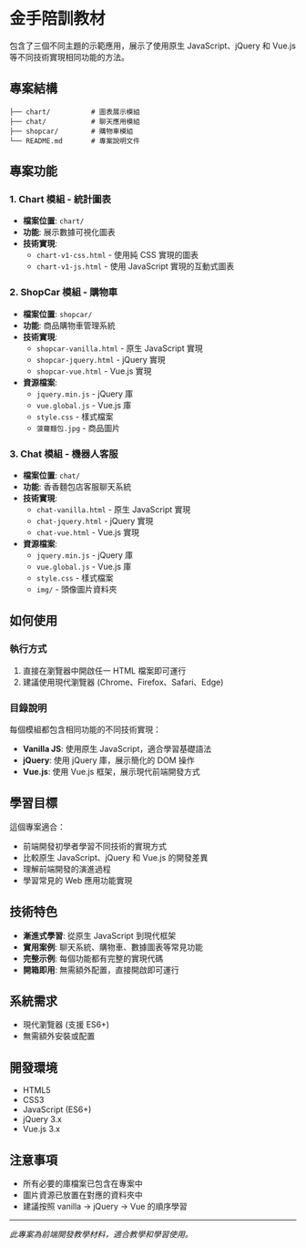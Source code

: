 # 金手陪訓教材

包含了三個不同主題的示範應用，展示了使用原生 JavaScript、jQuery 和 Vue.js 等不同技術實現相同功能的方法。

##  專案結構

```
├── chart/          # 圖表展示模組
├── chat/           # 聊天應用模組  
├── shopcar/        # 購物車模組
└── README.md       # 專案說明文件
```

## 專案功能

### 1. Chart 模組 - 統計圖表
- **檔案位置**: `chart/`
- **功能**: 展示數據可視化圖表
- **技術實現**:
  - `chart-v1-css.html` - 使用純 CSS 實現的圖表
  - `chart-v1-js.html` - 使用 JavaScript 實現的互動式圖表

### 2. ShopCar 模組 - 購物車
- **檔案位置**: `shopcar/`
- **功能**: 商品購物車管理系統
- **技術實現**:
  - `shopcar-vanilla.html` - 原生 JavaScript 實現
  - `shopcar-jquery.html` - jQuery 實現
  - `shopcar-vue.html` - Vue.js 實現
- **資源檔案**:
  - `jquery.min.js` - jQuery 庫
  - `vue.global.js` - Vue.js 庫
  - `style.css` - 樣式檔案
  - `菠蘿麵包.jpg` - 商品圖片

### 3. Chat 模組 - 機器人客服
- **檔案位置**: `chat/`
- **功能**: 香香麵包店客服聊天系統
- **技術實現**:
  - `chat-vanilla.html` - 原生 JavaScript 實現
  - `chat-jquery.html` - jQuery 實現
  - `chat-vue.html` - Vue.js 實現
- **資源檔案**:
  - `jquery.min.js` - jQuery 庫
  - `vue.global.js` - Vue.js 庫
  - `style.css` - 樣式檔案
  - `img/` - 頭像圖片資料夾

## 如何使用

### 執行方式
1. 直接在瀏覽器中開啟任一 HTML 檔案即可運行
2. 建議使用現代瀏覽器 (Chrome、Firefox、Safari、Edge)

### 目錄說明
每個模組都包含相同功能的不同技術實現：
- **Vanilla JS**: 使用原生 JavaScript，適合學習基礎語法
- **jQuery**: 使用 jQuery 庫，展示簡化的 DOM 操作
- **Vue.js**: 使用 Vue.js 框架，展示現代前端開發方式

## 學習目標

這個專案適合：
- 前端開發初學者學習不同技術的實現方式
- 比較原生 JavaScript、jQuery 和 Vue.js 的開發差異
- 理解前端開發的演進過程
- 學習常見的 Web 應用功能實現

## 技術特色

- **漸進式學習**: 從原生 JavaScript 到現代框架
- **實用案例**: 聊天系統、購物車、數據圖表等常見功能
- **完整示例**: 每個功能都有完整的實現代碼
- **開箱即用**: 無需額外配置，直接開啟即可運行

## 系統需求

- 現代瀏覽器 (支援 ES6+)
- 無需額外安裝或配置

## 開發環境

- HTML5
- CSS3
- JavaScript (ES6+)
- jQuery 3.x
- Vue.js 3.x

## 注意事項

- 所有必要的庫檔案已包含在專案中
- 圖片資源已放置在對應的資料夾中
- 建議按照 vanilla → jQuery → Vue 的順序學習

---

*此專案為前端開發教學材料，適合教學和學習使用。*
